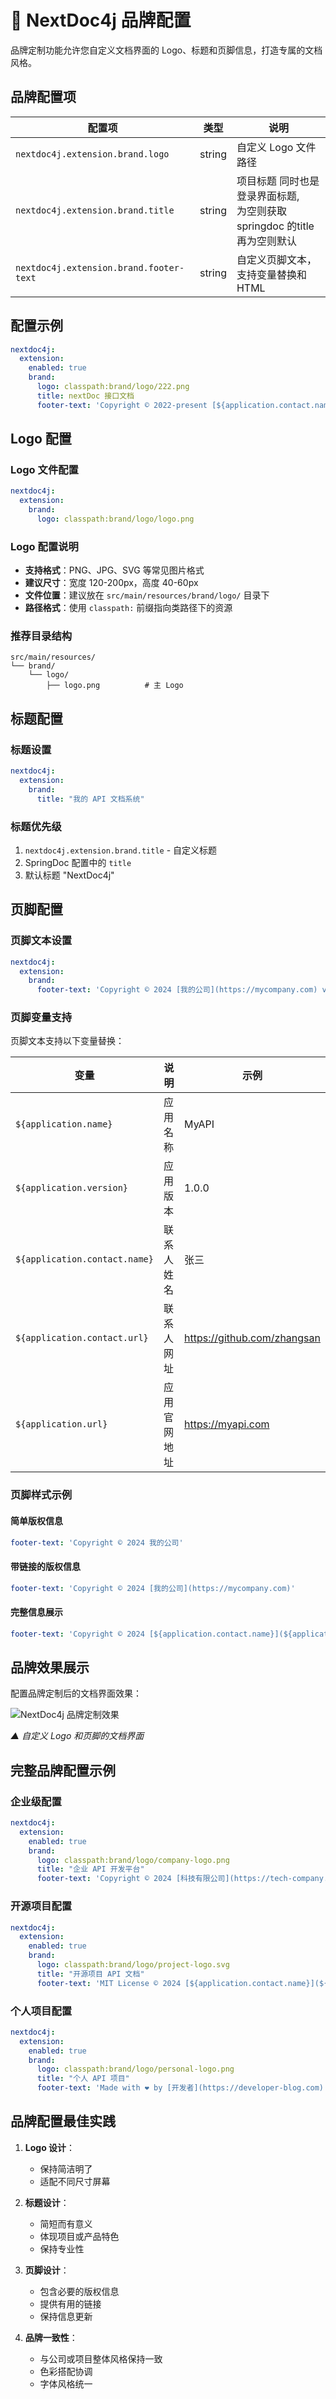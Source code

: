 # 🎨 NextDoc4j 品牌配置

品牌定制功能允许您自定义文档界面的 Logo、标题和页脚信息，打造专属的文档风格。

## 品牌配置项

| 配置项                                     | 类型 | 说明                                                    |
|-----------------------------------------|------|-------------------------------------------------------|
| `nextdoc4j.extension.brand.logo`        | string | 自定义 Logo 文件路径                                         |
| `nextdoc4j.extension.brand.title`       | string | 项目标题 同时也是登录界面标题,<br>为空则获取 springdoc 的title <br>再为空则默认 |
| `nextdoc4j.extension.brand.footer-text` | string | 自定义页脚文本，支持变量替换和 HTML                                  |

## 配置示例

```yaml
nextdoc4j:
  extension:
    enabled: true
    brand:
      logo: classpath:brand/logo/222.png
      title: nextDoc 接口文档
      footer-text: 'Copyright © 2022-present [${application.contact.name}](${application.contact.url})&nbsp;⋅&nbsp;[${application.name}](${application.url}) v${application.version}'
```

## Logo 配置

### Logo 文件配置
```yaml
nextdoc4j:
  extension:
    brand:
      logo: classpath:brand/logo/logo.png
```

### Logo 配置说明

- **支持格式**：PNG、JPG、SVG 等常见图片格式
- **建议尺寸**：宽度 120-200px，高度 40-60px
- **文件位置**：建议放在 `src/main/resources/brand/logo/` 目录下
- **路径格式**：使用 `classpath:` 前缀指向类路径下的资源

### 推荐目录结构
```
src/main/resources/
└── brand/
    └── logo/
        ├── logo.png          # 主 Logo
```

## 标题配置

### 标题设置
```yaml
nextdoc4j:
  extension:
    brand:
      title: "我的 API 文档系统"
```

### 标题优先级
1. `nextdoc4j.extension.brand.title` - 自定义标题
2. SpringDoc 配置中的 `title`
3. 默认标题 "NextDoc4j"

## 页脚配置

### 页脚文本设置
```yaml
nextdoc4j:
  extension:
    brand:
      footer-text: 'Copyright © 2024 [我的公司](https://mycompany.com) v${application.version}'
```

### 页脚变量支持

页脚文本支持以下变量替换：

| 变量 | 说明 | 示例 |
|------|------|------|
| `${application.name}` | 应用名称 | MyAPI |
| `${application.version}` | 应用版本 | 1.0.0 |
| `${application.contact.name}` | 联系人姓名 | 张三 |
| `${application.contact.url}` | 联系人网址 | https://github.com/zhangsan |
| `${application.url}` | 应用官网地址 | https://myapi.com |

### 页脚样式示例

#### 简单版权信息
```yaml
footer-text: 'Copyright © 2024 我的公司'
```

#### 带链接的版权信息
```yaml
footer-text: 'Copyright © 2024 [我的公司](https://mycompany.com)'
```

#### 完整信息展示
```yaml
footer-text: 'Copyright © 2024 [${application.contact.name}](${application.contact.url}) ⋅ [${application.name}](${application.url}) v${application.version}'
```

## 品牌效果展示

配置品牌定制后的文档界面效果：

![NextDoc4j 品牌定制效果](/images/screenshots/guide/login.png)

*▲ 自定义 Logo 和页脚的文档界面*

## 完整品牌配置示例

### 企业级配置
```yaml
nextdoc4j:
  extension:
    enabled: true
    brand:
      logo: classpath:brand/logo/company-logo.png
      title: "企业 API 开发平台"
      footer-text: 'Copyright © 2024 [科技有限公司](https://tech-company.com) ⋅ 内部文档系统 v${application.version}'
```

### 开源项目配置
```yaml
nextdoc4j:
  extension:
    enabled: true
    brand:
      logo: classpath:brand/logo/project-logo.svg
      title: "开源项目 API 文档"
      footer-text: 'MIT License © 2024 [${application.contact.name}](${application.contact.url}) ⋅ [GitHub](https://github.com/username/project)'
```

### 个人项目配置
```yaml
nextdoc4j:
  extension:
    enabled: true
    brand:
      logo: classpath:brand/logo/personal-logo.png
      title: "个人 API 项目"
      footer-text: 'Made with ❤️ by [开发者](https://developer-blog.com) ⋅ v${application.version}'
```

## 品牌配置最佳实践

1. **Logo 设计**：
    - 保持简洁明了
    - 适配不同尺寸屏幕

2. **标题设计**：
    - 简短而有意义
    - 体现项目或产品特色
    - 保持专业性

3. **页脚设计**：
    - 包含必要的版权信息
    - 提供有用的链接
    - 保持信息更新

4. **品牌一致性**：
    - 与公司或项目整体风格保持一致
    - 色彩搭配协调
    - 字体风格统一
